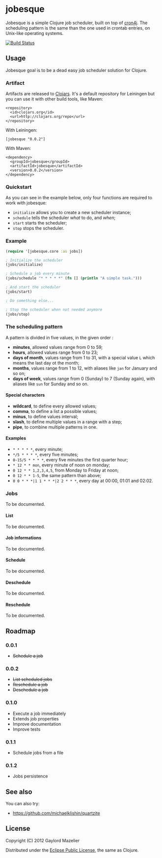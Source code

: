 # jobesque

Jobesque is a simple Clojure job scheduler, built on top of [cron4j](http://www.sauronsoftware.it/projects/cron4j). The
scheduling pattern is the same than the one used in crontab entries, on Unix-like operating systems.

[![Build Status](https://secure.travis-ci.org/gmazelier/jobesque.png)](https://secure.travis-ci.org/gmazelier/jobesque.png)

## Usage

Jobesque goal is to be a dead easy job scheduler solution for Clojure.

### Artifact

Artifacts are released to [Clojars](https://clojars.org/jobesque). It's a default repository for Leiningen but you can
use it with other build tools, like Maven:

    <repository>
      <id>clojars.org</id>
      <url>http://clojars.org/repo</url>
    </repository>

With Leiningen:

    [jobesque "0.0.2"]

With Maven:

    <dependency>
      <groupId>jobesque</groupId>
      <artifactId>jobesque</artifactId>
      <version>0.0.2</version>
    </dependency>

### Quickstart

As you can see in the example below, only four functions are required to work with jobesque:

+ `initialize` allows you to create a new scheduler instance;
+ `schedule` tells the scheduler *what* to do, and *when*;
+ `start` starts the scheduler;
+ `stop` stops the scheduler.

### Example

```clojure
(require '[jobesque.core :as jobs])

; Initialize the scheduler
(jobs/initialize)

; Schedule a job every minute
(jobs/schedule "* * * * *" (fn [] (println "A simple task.")))

; And start the scheduler
(jobs/start)

; Do something else...

; Stop the scheduler when not needed anymore
(jobs/stop)
```

### The scheduling pattern

A pattern is divided in five values, in the given order :

+ **minutes**, allowed values range from 0 to 59;
+ **hours**, allowed values range from 0 to 23;
+ **days of month**, values range from 1 to 31, with a special value `L` which means the last day ot the month;
+ **months**, values range from 1 to 12, with aliases like `jan` for January and so on;
+ **days of week**, values range from 0 (Sunday) to 7 (Sunday again), with aliases like `sun` for Sunday and so on.

#### Special characters

+ **wildcard**, to define every allowed values;
+ **comma**, to define a list a possible values;
+ **minus**, to define values interval;
+ **slash**, to define multiple values in a range with a step;
+ **pipe**, to combine multiple patterns in one.

#### Examples

+ `* * * * *`, every minute;
+ `*/5 * * * *`, every five minutes;
+ `0-15/5 * * * *`, every five minutes the first quarter hour;
+ `* 12 * * mon`, every minute of noon on monday;
+ `0 12 * * 1,2,3,4,5`, from Monday to Friday at noon;
+ `0 12 * * 1-5`, the same pattern than above;
+ `0 0 * * *|1 1 * * *|2 2 * * *`, every day at 00:00, 01:01 and 02:02.

### Jobs
To be documented.

#### List
To be documented.

#### Job informations
To be documented.

#### Schedule
To be documented.

#### Deschedule
To be documented.

#### Reschedule
To be documented.

## Roadmap

### 0.0.1
+ ~~Schedule a job~~

### 0.0.2
+ ~~List scheduled jobs~~
+ ~~Reschedule a job~~
+ ~~Deschedule a job~~

### 0.1.0
+ Execute a job immediately
+ Extends job properties
+ Improve documentation
+ Improve tests

### 0.1.1
+ Schedule jobs from a file

### 0.1.2
+ Jobs persistence

## See also

You can also try:

+ https://github.com/michaelklishin/quartzite

## License

Copyright (C) 2012 Gaylord Mazelier

Distributed under the [Eclipse Public License](http://www.eclipse.org/legal/epl-v10.html), the same as Clojure.
